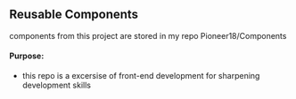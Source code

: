 ## Reusable Components 
components from this project are stored in my repo Pioneer18/Components

#### Purpose:
- this repo is a excersise of front-end development for sharpening development skills
